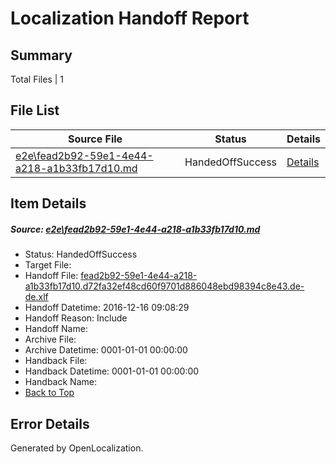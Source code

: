 # <a name='report-top'></a> Localization Handoff Report

## Summary
 Total Files | 1

## File List
 Source File | Status | Details 
 ----------- | ------ | ------- 
 [e2e\fead2b92-59e1-4e44-a218-a1b33fb17d10.md](https://github.com/OpenLocalizationTestOrg/ol-test0/blob/02389192015ecf18eae8ee25be28a035eb1e4dc6/e2e/fead2b92-59e1-4e44-a218-a1b33fb17d10.md) | HandedOffSuccess | [Details](#e6111ca710ee93450fd05db73c4709fe7608c2091)

## Item Details
##### <a name='e6111ca710ee93450fd05db73c4709fe7608c2091'></a> Source: [e2e\fead2b92-59e1-4e44-a218-a1b33fb17d10.md](https://github.com/OpenLocalizationTestOrg/ol-test0/blob/02389192015ecf18eae8ee25be28a035eb1e4dc6/e2e/fead2b92-59e1-4e44-a218-a1b33fb17d10.md)
* Status: HandedOffSuccess
* Target File: 
* Handoff File: [fead2b92-59e1-4e44-a218-a1b33fb17d10.d72fa32ef48cd60f9701d886048ebd98394c8e43.de-de.xlf](https://github.com/OpenLocalizationTestOrg/ol-test0-handoff/blob/2900512b881e1b997b99fdade70edfee7fb8731e/ol-handoff/OpenLocalizationTestOrg/ol-test0-dede/xinjiang/ht/fead2b92-59e1-4e44-a218-a1b33fb17d10.d72fa32ef48cd60f9701d886048ebd98394c8e43.de-de.xlf)
* Handoff Datetime: 2016-12-16 09:08:29
* Handoff Reason: Include
* Handoff Name: 
* Archive File: 
* Archive Datetime: 0001-01-01 00:00:00
* Handback File: 
* Handback Datetime: 0001-01-01 00:00:00
* Handback Name: 
* [Back to Top](#report-top)


## Error Details

Generated by OpenLocalization.
